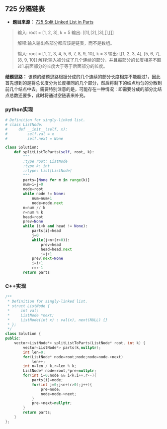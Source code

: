 ## 725 分隔链表

* **题目来源：** [725 Split Linked List in Parts](https://leetcode-cn.com/problems/split-linked-list-in-parts/)

> 输入: root = [1, 2, 3], k = 5
> 输出: [[1],[2],[3],[],[]]
>
> 解释:输入输出各部分都应该是链表，而不是数组。
>
> 输入: root = [1, 2, 3, 4, 5, 6, 7, 8, 9, 10], k = 3
> 输出: [[1, 2, 3, 4], [5, 6, 7], [8, 9, 10]]
> 解释:输入被分成了几个连续的部分，并且每部分的长度相差不超过1.前面部分的长度大于等于后面部分的长度。

**结题思路：** 该题的结题思路根据分成的几个连续的部分长度相差不能超过1，因此首先想到的是将总长度分为长度相同的几个部分，然后将剩下的结点均匀的分散到前几个结点中去。需要特别注意的是，可能存在一种情况：即需要分成的部分比结点总数还要多，此时将通过空链表来补充。

### python实现

```python
# Definition for singly-linked list.
# class ListNode:
#     def __init__(self, x):
#         self.val = x
#         self.next = None

class Solution:
    def splitListToParts(self, root, k):
        """
        :type root: ListNode
        :type k: int
        :rtype: List[ListNode]
        """
        parts=[None for m in range(k)]
        num=i=j=0
        node=root
        while node != None:
            num=num+1
            node=node.next
        n=num // k
        r=num % k
        head=root
        prev=None
        while (i<k and head != None):
            parts[i]=head
            j=0
            while(j<n+(r>0)):
                prev=head
                head=head.next
                j=j+1
            prev.next=None
            i=i+1
            r=r-1
        return parts
```



### C++实现

```C++
/**
 * Definition for singly-linked list.
 * struct ListNode {
 *     int val;
 *     ListNode *next;
 *     ListNode(int x) : val(x), next(NULL) {}
 * };
 */
class Solution {
public:
    vector<ListNode*> splitListToParts(ListNode* root, int k) {
        vector<ListNode*> parts(k,nullptr);
        int len=0;
        for(ListNode* node=root;node;node=node->next)
            len++;
        int n=len / k,r=len % k;
        ListNode* node=root,*pre=nullptr;
        for(int i=0;node && i<k;i++,r--){
            parts[i]=node;
            for(int j=0;j<n+(r>0);j++){
                pre=node;
                node=node->next;
            }
            pre->next=nullptr;
        }
        return parts;
    }
};
```

